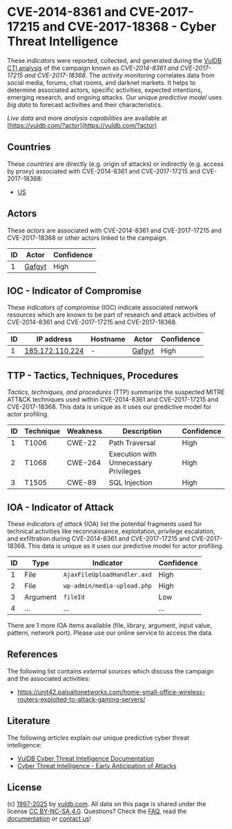 # CVE-2014-8361 and CVE-2017-17215 and CVE-2017-18368 - Cyber Threat Intelligence

These _indicators_ were reported, collected, and generated during the [VulDB CTI analysis](https://vuldb.com/?kb.cti) of the campaign known as _CVE-2014-8361 and CVE-2017-17215 and CVE-2017-18368_. The _activity monitoring_ correlates data from social media, forums, chat rooms, and darknet markets. It helps to determine associated actors, specific activities, expected intentions, emerging research, and ongoing attacks. Our unique _predictive model_ uses _big data_ to forecast activities and their characteristics.

_Live data_ and more _analysis capabilities_ are available at [https://vuldb.com/?actor](https://vuldb.com/?actor)

## Countries

These _countries_ are directly (e.g. origin of attacks) or indirectly (e.g. access by proxy) associated with CVE-2014-8361 and CVE-2017-17215 and CVE-2017-18368:

* [US](https://vuldb.com/?country.us)

## Actors

These _actors_ are associated with CVE-2014-8361 and CVE-2017-17215 and CVE-2017-18368 or other actors linked to the campaign.

ID | Actor | Confidence
-- | ----- | ----------
1 | [Gafgyt](https://vuldb.com/?actor.gafgyt) | High

## IOC - Indicator of Compromise

These _indicators of compromise_ (IOC) indicate associated network resources which are known to be part of research and attack activities of CVE-2014-8361 and CVE-2017-17215 and CVE-2017-18368.

ID | IP address | Hostname | Actor | Confidence
-- | ---------- | -------- | ----- | ----------
1 | [185.172.110.224](https://vuldb.com/?ip.185.172.110.224) | - | [Gafgyt](https://vuldb.com/?actor.gafgyt) | High

## TTP - Tactics, Techniques, Procedures

_Tactics, techniques, and procedures_ (TTP) summarize the suspected MITRE ATT&CK techniques used within CVE-2014-8361 and CVE-2017-17215 and CVE-2017-18368. This data is unique as it uses our predictive model for actor profiling.

ID | Technique | Weakness | Description | Confidence
-- | --------- | -------- | ----------- | ----------
1 | T1006 | CWE-22 | Path Traversal | High
2 | T1068 | CWE-264 | Execution with Unnecessary Privileges | High
3 | T1505 | CWE-89 | SQL Injection | High

## IOA - Indicator of Attack

These _indicators of attack_ (IOA) list the potential fragments used for technical activities like reconnaissance, exploitation, privilege escalation, and exfiltration during CVE-2014-8361 and CVE-2017-17215 and CVE-2017-18368. This data is unique as it uses our predictive model for actor profiling.

ID | Type | Indicator | Confidence
-- | ---- | --------- | ----------
1 | File | `AjaxFileUploadHandler.axd` | High
2 | File | `wp-admin/media-upload.php` | High
3 | Argument | `fileId` | Low
4 | ... | ... | ...

There are 1 more IOA items available (file, library, argument, input value, pattern, network port). Please use our online service to access the data.

## References

The following list contains _external sources_ which discuss the campaign and the associated activities:

* https://unit42.paloaltonetworks.com/home-small-office-wireless-routers-exploited-to-attack-gaming-servers/

## Literature

The following _articles_ explain our unique predictive cyber threat intelligence:

* [VulDB Cyber Threat Intelligence Documentation](https://vuldb.com/?kb.cti)
* [Cyber Threat Intelligence - Early Anticipation of Attacks](https://www.scip.ch/en/?labs.20201022)

## License

(c) [1997-2025](https://vuldb.com/?kb.changelog) by [vuldb.com](https://vuldb.com/?kb.about). All data on this page is shared under the license [CC BY-NC-SA 4.0](https://creativecommons.org/licenses/by-nc-sa/4.0/). Questions? Check the [FAQ](https://vuldb.com/?kb.faq), read the [documentation](https://vuldb.com/?kb) or [contact us](https://vuldb.com/?contact)!
